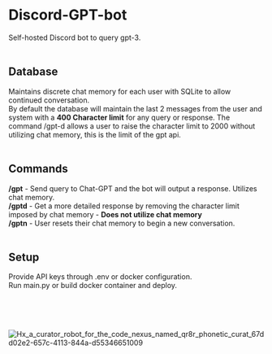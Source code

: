 # Discord-GPT-bot
Self-hosted Discord bot to query gpt-3. 
<br>
<br>

## Database
Maintains discrete chat memory for each user with SQLite to allow continued conversation. <br>
By default the database will maintain the last 2 messages from the user and system with a **400 Character limit** for any query or response.
The command /gpt-d allows a user to raise the character limit to 2000 without utilizing chat memory, this is the limit of the gpt api.
<br>
<br>

## Commands
**/gpt** - Send query to Chat-GPT and the bot will output a response.  Utilizes chat memory.  
**/gptd** - Get a more detailed response by removing the character limit imposed by chat memory - **Does not utilize chat memory** 
<br>
**/gptn** - User resets their chat memory to begin a new conversation.
<br>
<br>

## Setup
Provide API keys through .env or docker configuration. <br>
Run main.py or build docker container and deploy.

<br>
<br>
<br>

![Hx_a_curator_robot_for_the_code_nexus_named_qr8r_phonetic_curat_67dd02e2-657c-4113-844a-d55346651009](https://github.com/Hayden-Johnston/Discord-GPT-bot/assets/103093070/3b1e1aec-d582-4757-9e72-edda21cba46e)
